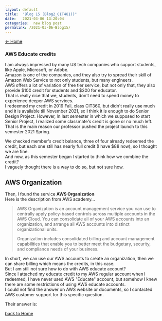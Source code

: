 ```yaml
---
layout: default
title:  "Blog 15 (Blog2_CIT481))"
date:   2021-03-06 13:20:04
categories:  new blog post
permalink: /2021-03-06-Blog15/
---
```

[<- Home](https://keiyamo.github.io/)

### AWS Educate credits
I am always impressed by many US tech companies who support students, like Apple, Microsoft, or Adobe.  
Amazon is one of the companies, and they also try to spread their skill of Amazon Web Service to not only students, but many engineers.  
AWS offers a lot of variation of free tier service, but not only that, they also provide $100 credit for students and $200 for educator.   
That is really nice that we, students, don't need to spend money to experience deeper AWS services.   
I redeemed my credit in 2019 Fall, class CIT360, but didn't really use much and it is available till November 2021, so I think it is enough to do Senior Design Project.
However, In last semester in which we supposed to start Senior Project, I realized some classmate's credit is gone or no much left. That is the main reason our professor pushed the project launch to this semester 2021 Spring.  

We checked member's credit balance, three of four already redeemed the credit, but each one still has nearly full credit (I have $88 now), so I thought we are fine.  
And now, as this semester began I started to think how we combine the credit?   
I vaguely thought there is a way to do so, but not sure how.   

## AWS Organization
Then, I found the service **AWS Organization**   
Here is the description from AWS academy...
>AWS Organization is an account management service you can use to centrally apply policy-based controls across multiple accounts in the AWS Cloud. You can consolidate all of your AWS accounts into an organization, and arrange all AWS accounts into distinct organizational units.
>
>Organization includes consolidated billing and account management capabilities that enable you to better meet the budgetary, security, and compliance needs of your business.  

In short, we can use our AWS accounts to create an organization, then we can share billing which means the credits, in this case.  
But I am still not sure how to do with AWS educate account?  
Since I attached my educate credit to my AWS regular account when I redeemed, I have never used AWS "Educate" account, but somehow I knew there are some restrictions of using AWS educate accounts.  
I could not find the answer on AWS website or documents, so I contacted AWS customer support for this specific question.    

Their answer is:







[back to Home](https://keiyamo.github.io/)
